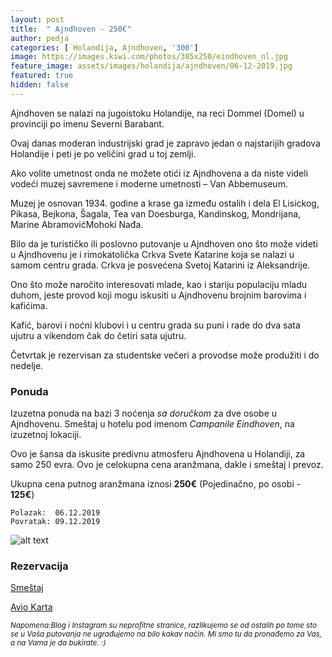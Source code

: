 ```yaml
---
layout: post
title:  " Ajndhoven - 250€"
author: pedja
categories: [ Holandija, Ajndhoven, '300']
image: https://images.kiwi.com/photos/385x250/eindhoven_nl.jpg 
feature_image: assets/images/holandija/ajndhoven/06-12-2019.jpg
featured: true
hidden: false
---
```


Ajndhoven se nalazi na jugoistoku Holandije, na reci Dommel (Domel)  u provinciji po imenu Severni Barabant.

Ovaj danas moderan industrijski grad je zapravo jedan o najstarijih gradova Holandije i peti je po veličini grad u toj zemlji.

Ako volite umetnost onda ne možete otići iz Ajndhovena a da niste videli vodeći muzej savremene i moderne umetnosti – Van Abbemuseum.

Muzej je osnovan 1934. godine  a krase ga između ostalih i dela El Lisickog, Pikasa, Bejkona, Šagala, Tea van Doesburga, Kandinskog, Mondrijana, Marine AbramovićMohoki Nađa.

Bilo da je turističko ili poslovno putovanje u Ajndhoven ono što može videti u Ajndhovenu je i rimokatolička Crkva Svete Katarine koja se nalazi u samom centru grada. Crkva je posvećena Svetoj Katarini iz Aleksandrije.

Ono što može naročito interesovati mlade, kao i stariju populaciju mladu duhom,  jeste provod koji mogu iskusiti u Ajndhovenu brojnim barovima i kafićima.

Kafić, barovi i noćni klubovi  i u centru grada  su puni  i rade do dva  sata ujutru a  vikendom čak do četiri sata ujutru.

Četvrtak je rezervisan za studentske večeri a provodse  može produžiti i do nedelje.
### Ponuda
Izuzetna ponuda na bazi 3 noćenja *sa doručkom* za dve osobe u Ajndhovenu. Smeštaj u hotelu pod imenom *Campanile Eindhoven*, na izuzetnoj lokaciji.

Ovo je šansa da iskusite predivnu atmosferu Ajndhovena u Holandiji, za samo 250 evra. Ovo je celokupna cena aranžmana, dakle i smeštaj i prevoz.

Ukupna cena putnog aranžmana iznosi **250€** (Pojedinačno, po osobi - **125€**)

```
Polazak:  06.12.2019
Povratak: 09.12.2019
```

![alt text]( http://pix6.agoda.net/hotelImages/119197/-1/88891aebe0d3b90f20d618f6f9e2528c.jpg?s=800x600 "Ajndhoven smestaj")
### Rezervacija

<a class="btn btn-success" style="margin: 0 auto" href="https://www.agoda.com/partners/partnersearch.aspx?cid=1833963&hid=119197&currency=USD&checkin=2019-12-02&checkout=2019-12-03&NumberofAdults=1&NumberofChildren=0&Rooms=1&pcs=6"
 role="button">Smeštaj</a>

<a class="btn btn-primary" target="_blank" href="https://www.kiwi.com/deep?from=BEG&to=EIN&departure=06-12-2019&return=09-12-2019&flightsId=003c107f473c000052087fd1_0%7C107f003c473f0000dd5dc78a_0&price=78&passengers=1&affilid=pavle93odyssey&lang=en&currency=EUR&booking_token=A39Rpt65spdXmYKC2v7k1sZx4nESfYZvswcf-TeXhjk6hAnRlvz2k0yzg38bAhOSywWMyZzj8yYclyR-JQkrsqcuaH6FL2aUUWJetLHIbQnXwfnR8D1KOzklEiRMgoQoGFNel2kh0cpVLcmdXgvtqWtHzHoujJ9plImm7fIx7tNmMpUBzFW-8uX5_bDeIjVvwcyBsoJwN9uHV9YMrq4Oh1uawFbxrgE8rh_WmXMLEhsFzXxckOWn4-Xpa26WamOTNLfHpt8xtyRyKzAURf3xOitqy_Hj_SDjCTIRngksNhS7tAruwrAZH-ptkOCBI8z8vg6ZljEi7KwyYzsvvaxb9hKD7UGqvrmPQEWn6O-Q5pQa25RE6HLPCRfA1lQW5mquvvNrlbpIPenvxP26eCj76CVYuQIky9ZNf308XoLFioQ2hmYCKSj6uaESprSS6hjOyrKb8fBDMlsHkhX496RR1yPhEAofPt4rH9FKlCnGMiARpvvRfqmFu43cu8s5titX4ywwGSqhGJlPSBypx8T8UQ50DNVTlnnv_NzTCVW96dgqOoK1z8HXe_yuG7sNcpCTb" role="button">Avio Karta</a>

<sub>*Napomena:Blog i Instagram su neprofitne stranice, razlikujemo se od ostalih po tome sto se u Vaša putovanja ne ugrađujemo na bilo kakav način. Mi smo tu da pronađemo za Vas, a na Vama je da bukirate. :)*</sub>

